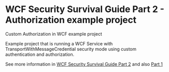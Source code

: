 # WCF Security Survival Guide Part 2 - Authorization example project
Custom Authorization in WCF example project


Example project that is running a WCF Service with TransportWithMessageCredential security mode using custom authentication and authorization.

See more information in [WCF Security Survival Guide Part 2](http://www.blinkingcaret.com/2016/03/02/wcf-security-survival-guide-part-2-authorization/) and also [Part 1](http://www.blinkingcaret.com/2016/02/10/wcf-security-survival-guide/)
